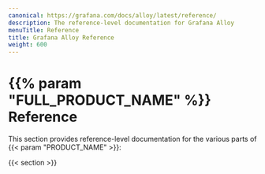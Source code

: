 ```yaml
---
canonical: https://grafana.com/docs/alloy/latest/reference/
description: The reference-level documentation for Grafana Alloy
menuTitle: Reference
title: Grafana Alloy Reference
weight: 600
---
```


# {{% param "FULL_PRODUCT_NAME" %}} Reference

This section provides reference-level documentation for the various parts of {{< param "PRODUCT_NAME" >}}:

{{< section >}}
